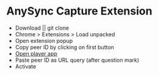 # AnySync Capture Extension

- Download || git clone
- Chrome > Extensions > Load unpacked
- Open extension popup
- Copy peer ID by clicking on first button
- [Open player app](https://anysync.herokuapp.com/mini-player/?)
- Paste peer ID as URL query (after question mark)
- Activate
